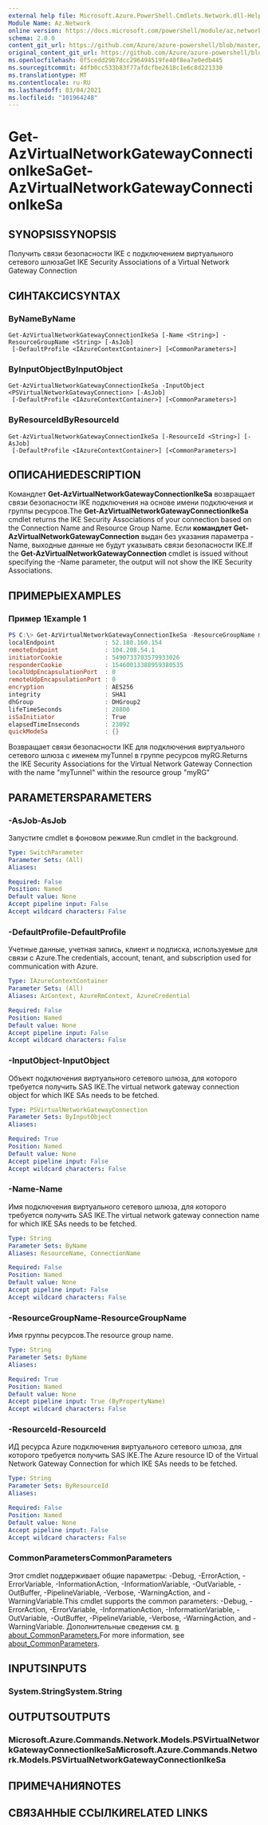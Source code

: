 ```yaml
---
external help file: Microsoft.Azure.PowerShell.Cmdlets.Network.dll-Help.xml
Module Name: Az.Network
online version: https://docs.microsoft.com/powershell/module/az.network/get-azvirtualnetworkgatewayconnectionikesa
schema: 2.0.0
content_git_url: https://github.com/Azure/azure-powershell/blob/master/src/Network/Network/help/Get-AzVirtualNetworkGatewayConnectionIkeSa.md
original_content_git_url: https://github.com/Azure/azure-powershell/blob/master/src/Network/Network/help/Get-AzVirtualNetworkGatewayConnectionIkeSa.md
ms.openlocfilehash: 0f5cedd29b7dcc296494519fe40f8ea7e0edb445
ms.sourcegitcommit: 4dfb0cc533b83f77afdcfbe2618c1e6c8d221330
ms.translationtype: MT
ms.contentlocale: ru-RU
ms.lasthandoff: 03/04/2021
ms.locfileid: "101964248"
---
```

# <span data-ttu-id="b0b7d-101">Get-AzVirtualNetworkGatewayConnectionIkeSa</span><span class="sxs-lookup"><span data-stu-id="b0b7d-101">Get-AzVirtualNetworkGatewayConnectionIkeSa</span></span>

## <span data-ttu-id="b0b7d-102">SYNOPSIS</span><span class="sxs-lookup"><span data-stu-id="b0b7d-102">SYNOPSIS</span></span>
<span data-ttu-id="b0b7d-103">Получить связи безопасности IKE с подключением виртуального сетевого шлюза</span><span class="sxs-lookup"><span data-stu-id="b0b7d-103">Get IKE Security Associations of a Virtual Network Gateway Connection</span></span>

## <span data-ttu-id="b0b7d-104">СИНТАКСИС</span><span class="sxs-lookup"><span data-stu-id="b0b7d-104">SYNTAX</span></span>

### <span data-ttu-id="b0b7d-105">ByName</span><span class="sxs-lookup"><span data-stu-id="b0b7d-105">ByName</span></span>
```
Get-AzVirtualNetworkGatewayConnectionIkeSa [-Name <String>] -ResourceGroupName <String> [-AsJob]
 [-DefaultProfile <IAzureContextContainer>] [<CommonParameters>]
```

### <span data-ttu-id="b0b7d-106">ByInputObject</span><span class="sxs-lookup"><span data-stu-id="b0b7d-106">ByInputObject</span></span>
```
Get-AzVirtualNetworkGatewayConnectionIkeSa -InputObject <PSVirtualNetworkGatewayConnection> [-AsJob]
 [-DefaultProfile <IAzureContextContainer>] [<CommonParameters>]
```

### <span data-ttu-id="b0b7d-107">ByResourceId</span><span class="sxs-lookup"><span data-stu-id="b0b7d-107">ByResourceId</span></span>
```
Get-AzVirtualNetworkGatewayConnectionIkeSa [-ResourceId <String>] [-AsJob]
 [-DefaultProfile <IAzureContextContainer>] [<CommonParameters>]
```

## <span data-ttu-id="b0b7d-108">ОПИСАНИЕ</span><span class="sxs-lookup"><span data-stu-id="b0b7d-108">DESCRIPTION</span></span>
<span data-ttu-id="b0b7d-109">Командлет **Get-AzVirtualNetworkGatewayConnectionIkeSa** возвращает связи безопасности IKE подключения на основе имени подключения и группы ресурсов.</span><span class="sxs-lookup"><span data-stu-id="b0b7d-109">The **Get-AzVirtualNetworkGatewayConnectionIkeSa** cmdlet returns the IKE Security Associations of your connection based on the Connection Name and Resource Group Name.</span></span>
<span data-ttu-id="b0b7d-110">Если **командлет Get-AzVirtualNetworkGatewayConnection** выдан без указания параметра -Name, выходные данные не будут указывать связи безопасности IKE.</span><span class="sxs-lookup"><span data-stu-id="b0b7d-110">If the **Get-AzVirtualNetworkGatewayConnection** cmdlet is issued without specifying the -Name parameter, the output will not show the IKE Security Associations.</span></span>

## <span data-ttu-id="b0b7d-111">ПРИМЕРЫ</span><span class="sxs-lookup"><span data-stu-id="b0b7d-111">EXAMPLES</span></span>

### <span data-ttu-id="b0b7d-112">Пример 1</span><span class="sxs-lookup"><span data-stu-id="b0b7d-112">Example 1</span></span>
```powershell
PS C:\> Get-AzVirtualNetworkGatewayConnectionIkeSa -ResourceGroupName myRG -Name myTunnel
localEndpoint              : 52.180.160.154
remoteEndpoint             : 104.208.54.1
initiatorCookie            : 5490733703579933026
responderCookie            : 15460013388959380535
localUdpEncapsulationPort  : 0
remoteUdpEncapsulationPort : 0
encryption                 : AES256
integrity                  : SHA1
dhGroup                    : DHGroup2
lifeTimeSeconds            : 28800
isSaInitiator              : True
elapsedTimeInseconds       : 23092
quickModeSa                : {}
```

<span data-ttu-id="b0b7d-113">Возвращает связи безопасности IKE для подключения виртуального сетевого шлюза с именем myTunnel в группе ресурсов myRG.</span><span class="sxs-lookup"><span data-stu-id="b0b7d-113">Returns the IKE Security Associations for the Virtual Network Gateway Connection with the name "myTunnel" within the resource group "myRG"</span></span>

## <span data-ttu-id="b0b7d-114">PARAMETERS</span><span class="sxs-lookup"><span data-stu-id="b0b7d-114">PARAMETERS</span></span>

### <span data-ttu-id="b0b7d-115">-AsJob</span><span class="sxs-lookup"><span data-stu-id="b0b7d-115">-AsJob</span></span>
<span data-ttu-id="b0b7d-116">Запустите cmdlet в фоновом режиме.</span><span class="sxs-lookup"><span data-stu-id="b0b7d-116">Run cmdlet in the background.</span></span>

```yaml
Type: SwitchParameter
Parameter Sets: (All)
Aliases:

Required: False
Position: Named
Default value: None
Accept pipeline input: False
Accept wildcard characters: False
```

### <span data-ttu-id="b0b7d-117">-DefaultProfile</span><span class="sxs-lookup"><span data-stu-id="b0b7d-117">-DefaultProfile</span></span>
<span data-ttu-id="b0b7d-118">Учетные данные, учетная запись, клиент и подписка, используемые для связи с Azure.</span><span class="sxs-lookup"><span data-stu-id="b0b7d-118">The credentials, account, tenant, and subscription used for communication with Azure.</span></span>

```yaml
Type: IAzureContextContainer
Parameter Sets: (All)
Aliases: AzContext, AzureRmContext, AzureCredential

Required: False
Position: Named
Default value: None
Accept pipeline input: False
Accept wildcard characters: False
```

### <span data-ttu-id="b0b7d-119">-InputObject</span><span class="sxs-lookup"><span data-stu-id="b0b7d-119">-InputObject</span></span>
<span data-ttu-id="b0b7d-120">Объект подключения виртуального сетевого шлюза, для которого требуется получить SAS IKE.</span><span class="sxs-lookup"><span data-stu-id="b0b7d-120">The virtual network gateway connection object for which IKE SAs needs to be fetched.</span></span>

```yaml
Type: PSVirtualNetworkGatewayConnection
Parameter Sets: ByInputObject
Aliases:

Required: True
Position: Named
Default value: None
Accept pipeline input: False
Accept wildcard characters: False
```

### <span data-ttu-id="b0b7d-121">-Name</span><span class="sxs-lookup"><span data-stu-id="b0b7d-121">-Name</span></span>
<span data-ttu-id="b0b7d-122">Имя подключения виртуального сетевого шлюза, для которого требуется получить SAS IKE.</span><span class="sxs-lookup"><span data-stu-id="b0b7d-122">The virtual network gateway connection name for which IKE SAs needs to be fetched.</span></span>

```yaml
Type: String
Parameter Sets: ByName
Aliases: ResourceName, ConnectionName

Required: False
Position: Named
Default value: None
Accept pipeline input: False
Accept wildcard characters: False
```

### <span data-ttu-id="b0b7d-123">-ResourceGroupName</span><span class="sxs-lookup"><span data-stu-id="b0b7d-123">-ResourceGroupName</span></span>
<span data-ttu-id="b0b7d-124">Имя группы ресурсов.</span><span class="sxs-lookup"><span data-stu-id="b0b7d-124">The resource group name.</span></span>

```yaml
Type: String
Parameter Sets: ByName
Aliases:

Required: True
Position: Named
Default value: None
Accept pipeline input: True (ByPropertyName)
Accept wildcard characters: False
```

### <span data-ttu-id="b0b7d-125">-ResourceId</span><span class="sxs-lookup"><span data-stu-id="b0b7d-125">-ResourceId</span></span>
<span data-ttu-id="b0b7d-126">ИД ресурса Azure подключения виртуального сетевого шлюза, для которого требуется получить SAS IKE.</span><span class="sxs-lookup"><span data-stu-id="b0b7d-126">The Azure resource ID of the Virtual Network Gateway Connection for which IKE SAs needs to be fetched.</span></span>

```yaml
Type: String
Parameter Sets: ByResourceId
Aliases:

Required: False
Position: Named
Default value: None
Accept pipeline input: False
Accept wildcard characters: False
```

### <span data-ttu-id="b0b7d-127">CommonParameters</span><span class="sxs-lookup"><span data-stu-id="b0b7d-127">CommonParameters</span></span>
<span data-ttu-id="b0b7d-128">Этот cmdlet поддерживает общие параметры: -Debug, -ErrorAction, -ErrorVariable, -InformationAction, -InformationVariable, -OutVariable, -OutBuffer, -PipelineVariable, -Verbose, -WarningAction, and -WarningVariable.</span><span class="sxs-lookup"><span data-stu-id="b0b7d-128">This cmdlet supports the common parameters: -Debug, -ErrorAction, -ErrorVariable, -InformationAction, -InformationVariable, -OutVariable, -OutBuffer, -PipelineVariable, -Verbose, -WarningAction, and -WarningVariable.</span></span> <span data-ttu-id="b0b7d-129">Дополнительные сведения см. [в about_CommonParameters.](http://go.microsoft.com/fwlink/?LinkID=113216)</span><span class="sxs-lookup"><span data-stu-id="b0b7d-129">For more information, see [about_CommonParameters](http://go.microsoft.com/fwlink/?LinkID=113216).</span></span>

## <span data-ttu-id="b0b7d-130">INPUTS</span><span class="sxs-lookup"><span data-stu-id="b0b7d-130">INPUTS</span></span>

### <span data-ttu-id="b0b7d-131">System.String</span><span class="sxs-lookup"><span data-stu-id="b0b7d-131">System.String</span></span>

## <span data-ttu-id="b0b7d-132">OUTPUTS</span><span class="sxs-lookup"><span data-stu-id="b0b7d-132">OUTPUTS</span></span>

### <span data-ttu-id="b0b7d-133">Microsoft.Azure.Commands.Network.Models.PSVirtualNetworkGatewayConnectionIkeSa</span><span class="sxs-lookup"><span data-stu-id="b0b7d-133">Microsoft.Azure.Commands.Network.Models.PSVirtualNetworkGatewayConnectionIkeSa</span></span>

## <span data-ttu-id="b0b7d-134">ПРИМЕЧАНИЯ</span><span class="sxs-lookup"><span data-stu-id="b0b7d-134">NOTES</span></span>

## <span data-ttu-id="b0b7d-135">СВЯЗАННЫЕ ССЫЛКИ</span><span class="sxs-lookup"><span data-stu-id="b0b7d-135">RELATED LINKS</span></span>
